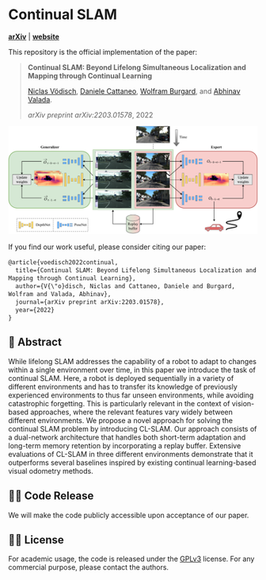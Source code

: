 # Continual SLAM
[**arXiv**](https://arxiv.org/abs/2203.01578) | [**website**](http://continual-slam.cs.uni-freiburg.de/)

This repository is the official implementation of the paper:

> **Continual SLAM: Beyond Lifelong Simultaneous Localization and Mapping through Continual Learning**
>
> [Niclas Vödisch](https://vniclas.github.io/), [Daniele Cattaneo](https://rl.uni-freiburg.de/people/cattaneo), [Wolfram Burgard](http://www2.informatik.uni-freiburg.de/~burgard/), and [Abhinav Valada](https://rl.uni-freiburg.de/people/valada).
>
> *arXiv preprint arXiv:2203.01578*, 2022

<p align="center">
  <img src="cl-slam_architecture.png" alt="Overview of CL-SLAM architecture" width="600" />
</p>

If you find our work useful, please consider citing our paper:
```
@article{voedisch2022continual,
  title={Continual SLAM: Beyond Lifelong Simultaneous Localization and Mapping through Continual Learning},
  author={V{\"o}disch, Niclas and Cattaneo, Daniele and Burgard, Wolfram and Valada, Abhinav},
  journal={arXiv preprint arXiv:2203.01578},
  year={2022}
}
```

## 📔 Abstract

While lifelong SLAM addresses the capability of a robot to adapt to changes within a single environment over time, in this paper we introduce the task of continual SLAM.
Here, a robot is deployed sequentially in a variety of different environments and has to transfer its knowledge of previously experienced environments to thus far unseen environments, while avoiding catastrophic forgetting.
This is particularly relevant in the context of vision-based approaches, where the relevant features vary widely between different environments.
We propose a novel approach for solving the continual SLAM problem by introducing CL-SLAM.
Our approach consists of a dual-network architecture that handles both short-term adaptation and long-term memory retention by incorporating a replay buffer.
Extensive evaluations of CL-SLAM in three different environments demonstrate that it outperforms several baselines inspired by existing continual learning-based visual odometry methods.


## 👨‍💻 Code Release

We will make the code publicly accessible upon acceptance of our paper.


## 👩‍⚖️ License

For academic usage, the code is released under the [GPLv3](https://www.gnu.org/licenses/gpl-3.0.en.html) license.
For any commercial purpose, please contact the authors.
